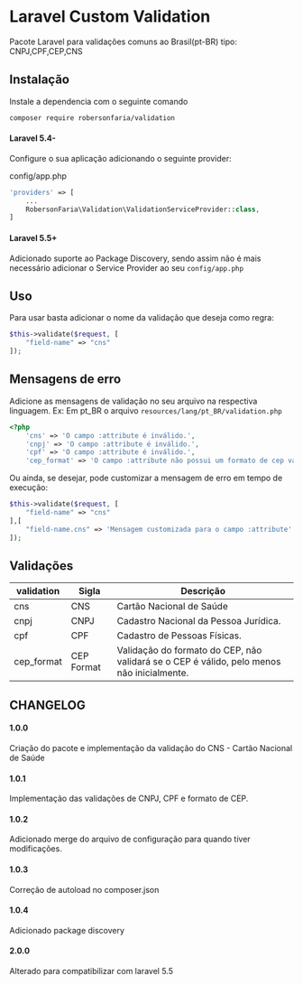 # Laravel Custom Validation

Pacote Laravel para validações comuns ao Brasil(pt-BR) tipo: CNPJ,CPF,CEP,CNS

## Instalação

Instale a dependencia com o seguinte comando

```bash
composer require robersonfaria/validation
```

#### Laravel 5.4-
Configure o sua aplicação adicionando o seguinte provider:

config/app.php
```php
'providers' => [
    ...
    RobersonFaria\Validation\ValidationServiceProvider::class,
]
```

#### Laravel 5.5+
Adicionado suporte ao Package Discovery, sendo assim não é mais necessário adicionar o Service Provider ao seu `config/app.php`


## Uso

Para usar basta adicionar o nome da validação que deseja como regra:

```php
$this->validate($request, [
    "field-name" => "cns"
]);
```

## Mensagens de erro

Adicione as mensagens de validação no seu arquivo na respectiva linguagem. Ex: Em pt_BR o arquivo `resources/lang/pt_BR/validation.php`
```php
<?php
    'cns' => 'O campo :attribute é inválido.',
    'cnpj' => 'O campo :attribute é inválido.',
    'cpf' => 'O campo :attribute é inválido.',
    'cep_format' => 'O campo :attribute não possui um formato de cep válido',
```

Ou ainda, se desejar, pode customizar a mensagem de erro em tempo de execução:

```php
$this->validate($request, [
    "field-name" => "cns"
],[
    "field-name.cns" => 'Mensagem customizada para o campo :attribute'
]);
```

## Validações

| validation | Sigla | Descrição |
|---|---|---|
| cns | CNS | Cartão Nacional de Saúde|
| cnpj | CNPJ | Cadastro Nacional da Pessoa Jurídica. |
| cpf | CPF | Cadastro de Pessoas Físicas. |
| cep_format | CEP Format | Validação do formato do CEP, não validará se o CEP é válido, pelo menos não inicialmente. |


## CHANGELOG
#### 1.0.0
Criação do pacote e implementação da validação do CNS - Cartão Nacional de Saúde

#### 1.0.1
Implementação das validações de CNPJ, CPF e formato de CEP.

#### 1.0.2
Adicionado merge do arquivo de configuração para quando tiver modificações.

#### 1.0.3
Correção de autoload no composer.json

#### 1.0.4
Adicionado package discovery

#### 2.0.0
Alterado para compatibilizar com laravel 5.5

